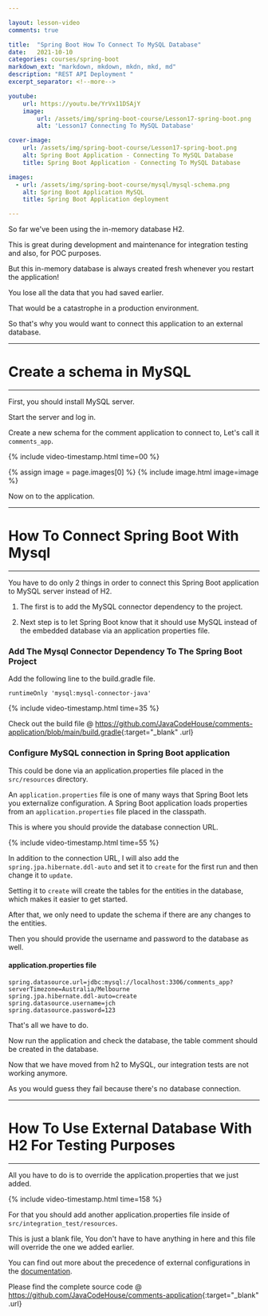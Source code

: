 ```yaml
---

layout: lesson-video
comments: true

title:  "Spring Boot How To Connect To MySQL Database"
date:   2021-10-10
categories: courses/spring-boot
markdown_ext: "markdown, mkdown, mkdn, mkd, md"
description: "REST API Deployment "
excerpt_separator: <!--more-->

youtube:
    url: https://youtu.be/YrVx11DSAjY
    image:
        url: /assets/img/spring-boot-course/Lesson17-spring-boot.png
        alt: 'Lesson17 Connecting To MySQL Database'

cover-image: 
    url: /assets/img/spring-boot-course/Lesson17-spring-boot.png
    alt: Spring Boot Application - Connecting To MySQL Database
    title: Spring Boot Application - Connecting To MySQL Database

images: 
  - url: /assets/img/spring-boot-course/mysql/mysql-schema.png
    alt: Spring Boot Application MySQL
    title: Spring Boot Application deployment

---
```


<span id="ezoic-pub-video-placeholder-17"></span>

So far we've been using the in-memory database H2. 

This is great during development and maintenance for integration testing and also, for POC purposes. 

But this in-memory database is always created fresh whenever you restart the application!

You lose all the data that you had saved earlier. 

That would be a catastrophe in a production environment.

So that's why you would want to connect this application to an external database.

<hr>

# Create a schema in MySQL

<hr>

First, you should install MySQL server.

Start the server and log in.

Create a new schema for the comment application to connect to, Let's call it `comments_app`.


{% include video-timestamp.html time=00 %}

<div class="img-md">
    {% assign image = page.images[0] %}
    {% include image.html image=image %}
</div>

Now on to the application.

<hr>

# How To Connect Spring Boot With Mysql

<hr>

You have to do only 2 things in order to connect this Spring Boot application to MySQL server instead of H2.

1. The first is to add the MySQL connector dependency to the project.

2. Next step is to let Spring Boot know that it should use MySQL instead of the embedded database via an application properties file.

### Add The Mysql Connector Dependency To The Spring Boot Project

Add the following line to the build.gradle file.

`runtimeOnly 'mysql:mysql-connector-java'`

{% include video-timestamp.html time=35 %}

Check out the build file @ <https://github.com/JavaCodeHouse/comments-application/blob/main/build.gradle>{:target="_blank" .url}


### Configure MySQL connection in Spring Boot application

This could be done via an application.properties file placed in the `src/resources` directory.

<div class="border-box bold">

An `application.properties` file is one of many ways that Spring Boot lets you externalize configuration.
A Spring Boot application loads properties from an `application.properties` file placed in the classpath.

</div>

This is where you should provide the database connection URL.

{% include video-timestamp.html time=55 %}

In addition to the connection URL, I will also add the `spring.jpa.hibernate.ddl-auto` and set it to `create` for the first run and then change it to `update`.

Setting it to `create` will create the tables for the entities in the database, which makes it easier to get started.

After that, we only need to update the schema if there are any changes to the entities.

Then you should provide the username and password to the database as well.

#### application.properties file

```
spring.datasource.url=jdbc:mysql://localhost:3306/comments_app?serverTimezone=Australia/Melbourne
spring.jpa.hibernate.ddl-auto=create
spring.datasource.username=jch
spring.datasource.password=123

```

That's all we have to do.

Now run the application and check the database, the table comment should be created in the database. 

Now that we have moved from h2 to MySQL, our integration tests are not working anymore.

As you would guess they fail because there's no database connection.


<hr>

# How To Use External Database With H2 For Testing Purposes

<hr>

All you have to do is to override the application.properties that we just added. 

{% include video-timestamp.html time=158 %}

For that you should add another application.properties file inside of `src/integration_test/resources`.

This is just a blank file, You don't have to have anything in here and this file will override the one we added earlier.

You can find out more about the precedence of external configurations in the [documentation](https://docs.spring.io/spring-boot/docs/current/reference/html/boot-features-external-config.html#boot-features-external-config-application-property-files).

Please find the complete source code @ <https://github.com/JavaCodeHouse/comments-application>{:target="_blank" .url}